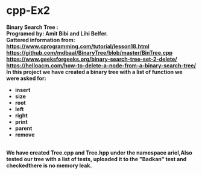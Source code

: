 # cpp-Ex2

<b> Binary Search Tree :<b>
<br>
Programed by: Amit Bibi and Lihi Belfer.
<br>
Gattered information from: 
<br>
     https://www.cprogramming.com/tutorial/lesson18.html
<br> https://github.com/mdbaal/BinaryTree/blob/master/BinTree.cpp
<br> https://www.geeksforgeeks.org/binary-search-tree-set-2-delete/
<br> https://helloacm.com/how-to-delete-a-node-from-a-binary-search-tree/
<br>
In this project we have created a binary tree with a list of function we were asked for:
<br>
* insert <br>
* size <br>
* root <br>
* left <br>
* right <br>
* print <br>
* parent <br>
* remove
<br>
We have created Tree.cpp and Tree.hpp under the namespace ariel,Also tested our tree with a list of tests, uploaded it to the "Badkan" test and checkedthere is no memory leak.
